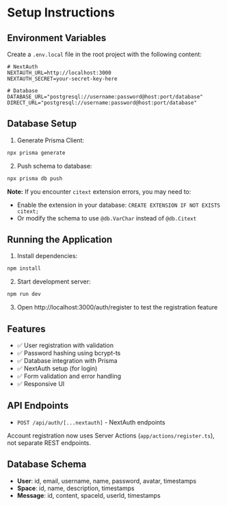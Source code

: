 # Setup Instructions

## Environment Variables

Create a `.env.local` file in the root project with the following content:

```env
# NextAuth
NEXTAUTH_URL=http://localhost:3000
NEXTAUTH_SECRET=your-secret-key-here

# Database
DATABASE_URL="postgresql://username:password@host:port/database"
DIRECT_URL="postgresql://username:password@host:port/database"
```

## Database Setup

1. Generate Prisma Client:

```bash
npx prisma generate
```

2. Push schema to database:

```bash
npx prisma db push
```

**Note:** If you encounter `citext` extension errors, you may need to:

- Enable the extension in your database: `CREATE EXTENSION IF NOT EXISTS citext;`
- Or modify the schema to use `@db.VarChar` instead of `@db.Citext`

## Running the Application

1. Install dependencies:

```bash
npm install
```

2. Start development server:

```bash
npm run dev
```

3. Open http://localhost:3000/auth/register to test the registration feature

## Features

- ✅ User registration with validation
- ✅ Password hashing using bcrypt-ts
- ✅ Database integration with Prisma
- ✅ NextAuth setup (for login)
- ✅ Form validation and error handling
- ✅ Responsive UI

## API Endpoints

- `POST /api/auth/[...nextauth]` - NextAuth endpoints

Account registration now uses Server Actions (`app/actions/register.ts`), not separate REST endpoints.

## Database Schema

- **User**: id, email, username, name, password, avatar, timestamps
- **Space**: id, name, description, timestamps
- **Message**: id, content, spaceId, userId, timestamps
